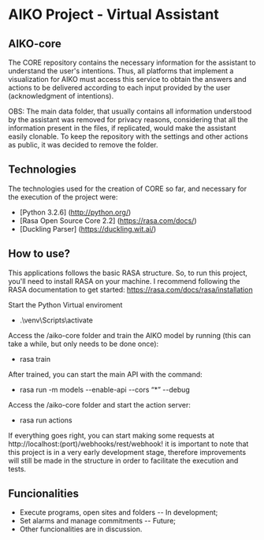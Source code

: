 # AIKO Project - Virtual Assistant

## AIKO-core
  
   The CORE repository contains the necessary information for the assistant to understand the user's intentions.
   Thus, all platforms that implement a visualization for AIKO must access this service to obtain the answers and actions to be delivered according to each input provided by the user (acknowledgment of intentions).
   
   OBS: The main data folder, that usually contains all information understood by the assistant was removed for privacy reasons, considering that all the information present in the files, if replicated, would make the assistant easily clonable. To keep the repository with the settings and other actions as public, it was decided to remove the folder.
  
## Technologies
  
   The technologies used for the creation of CORE so far, and necessary for the execution of the project were:
  
   * [Python 3.2.6] (http://python.org/)
   * [Rasa Open Source Core 2.2] (https://rasa.com/docs/)
   * [Duckling Parser] (https://duckling.wit.ai/)
  
  ## How to use?
 
   This applications follows the basic RASA structure. So, to run this project, you'll need to install RASA on your machine. I recommend following the RASA documentation to get started: https://rasa.com/docs/rasa/installation
   
   Start the Python Virtual enviroment
   * .\venv\Scripts\activate
   
   Access the /aiko-core folder and train the AIKO model by running (this can take a while, but only needs to be done once):
   * rasa train
   
   After trained, you can start the main API with the command:
   * rasa run -m models --enable-api --cors “*” --debug
   
   Access the /aiko-core folder and start the action server:
   * rasa run actions

  If everything goes right, you can start making some requests at http://localhost:(port)/webhooks/rest/webhook! 
  it is important to note that this project is in a very early development stage, therefore improvements will still be made in the structure in order to facilitate the execution and tests.

## Funcionalities
   * Execute programs, open sites and folders -- In development;
   * Set alarms and manage commitments -- Future;
   * Other funcionalities are in discussion.
